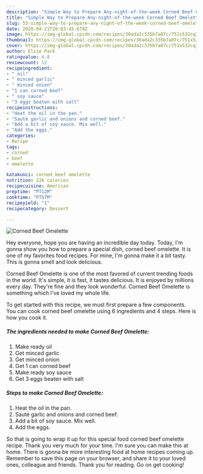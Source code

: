```yaml
---
description: "Simple Way to Prepare Any-night-of-the-week Corned Beef Omelette"
title: "Simple Way to Prepare Any-night-of-the-week Corned Beef Omelette"
slug: 55-simple-way-to-prepare-any-night-of-the-week-corned-beef-omelette
date: 2020-04-21T20:03:45.679Z
image: https://img-global.cpcdn.com/recipes/30ada2c335b7a87c/751x532cq70/corned-beef-omelette-recipe-main-photo.jpg
thumbnail: https://img-global.cpcdn.com/recipes/30ada2c335b7a87c/751x532cq70/corned-beef-omelette-recipe-main-photo.jpg
cover: https://img-global.cpcdn.com/recipes/30ada2c335b7a87c/751x532cq70/corned-beef-omelette-recipe-main-photo.jpg
author: Elsie Park
ratingvalue: 4.8
reviewcount: 12
recipeingredient:
- " oil"
- " minced garlic"
- " minced onion"
- "1 can corned beef"
- " soy sauce"
- "3 eggs beaten with salt"
recipeinstructions:
- "Heat the oil in the pan."
- "Sauté garlic and onions and corned beef."
- "Add a bit of soy sauce. Mix well."
- "Add the eggs."
categories:
- Recipe
tags:
- corned
- beef
- omelette

katakunci: corned beef omelette 
nutrition: 226 calories
recipecuisine: American
preptime: "PT12M"
cooktime: "PT57M"
recipeyield: "1"
recipecategory: Dessert

---
```



![Corned Beef Omelette](https://img-global.cpcdn.com/recipes/30ada2c335b7a87c/751x532cq70/corned-beef-omelette-recipe-main-photo.jpg)

Hey everyone, hope you are having an incredible day today. Today, I'm gonna show you how to prepare a special dish, corned beef omelette. It is one of my favorites food recipes. For mine, I'm gonna make it a bit tasty. This is gonna smell and look delicious.

Corned Beef Omelette is one of the most favored of current trending foods in the world. It's simple, it is fast, it tastes delicious. It is enjoyed by millions every day. They're fine and they look wonderful. Corned Beef Omelette is something which I've loved my whole life.




To get started with this recipe, we must first prepare a few components. You can cook corned beef omelette using 6 ingredients and 4 steps. Here is how you cook it.

<!--inarticleads1-->

##### The ingredients needed to make Corned Beef Omelette:

1. Make ready  oil
1. Get  minced garlic
1. Get  minced onion
1. Get 1 can corned beef
1. Make ready  soy sauce
1. Get 3 eggs beaten with salt




<!--inarticleads2-->

##### Steps to make Corned Beef Omelette:

1. Heat the oil in the pan.
1. Sauté garlic and onions and corned beef.
1. Add a bit of soy sauce. Mix well.
1. Add the eggs.




So that is going to wrap it up for this special food corned beef omelette recipe. Thank you very much for your time. I'm sure you can make this at home. There is gonna be more interesting food at home recipes coming up. Remember to save this page on your browser, and share it to your loved ones, colleague and friends. Thank you for reading. Go on get cooking!
